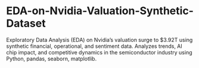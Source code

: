 # EDA-on-Nvidia-Valuation-Synthetic-Dataset
Exploratory Data Analysis (EDA) on Nvidia’s valuation surge to $3.92T using synthetic financial, operational, and sentiment data. Analyzes trends, AI chip impact, and competitive dynamics in the semiconductor industry using Python, pandas, seaborn, matplotlib.
